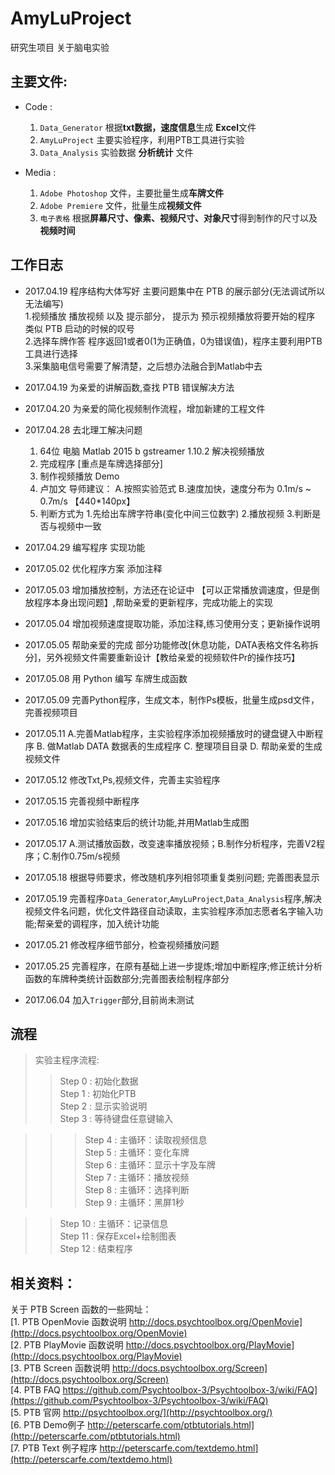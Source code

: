 # AmyLuProject
研究生项目 关于脑电实验

## 主要文件:</br>
* Code :</br>
	1. `Data_Generator` 根据**txt数据，速度信息**生成 **Excel**文件</br> 
	2. `AmyLuProject` 主要实验程序，利用PTB工具进行实验</br>
	3. `Data_Analysis` 实验数据 **分析统计** 文件</br>

* Media :</br>
	1. `Adobe Photoshop` 文件，主要批量生成**车牌文件**</br>
	2. `Adobe Premiere` 文件，批量生成**视频文件**</br>
	3. `电子表格` 根据**屏幕尺寸、像素、视频尺寸、对象尺寸**得到制作的尺寸以及**视频时间**</br>

## 工作日志 </br>
* 2017.04.19 程序结构大体写好 主要问题集中在 PTB 的展示部分(无法调试所以无法编写)</br>
	1.视频播放 播放视频 以及 提示部分， 提示为 预示视频播放将要开始的程序 类似 PTB 启动的时候的叹号</br>
	2.选择车牌作答 程序返回1或者0(1为正确值，0为错误值)，程序主要利用PTB工具进行选择</br>
	3.采集脑电信号需要了解清楚，之后想办法融合到Matlab中去</br>
	
* 2017.04.19 为亲爱的讲解函数,查找 PTB 错误解决方法</br>
* 2017.04.20 为亲爱的简化视频制作流程，增加新建的工程文件</br>
* 2017.04.28 去北理工解决问题 </br>
	1. 64位 电脑 Matlab 2015 b gstreamer 1.10.2 解决视频播放</br>
	2. 完成程序 [重点是车牌选择部分]</br>
	3. 制作视频播放 Demo</br>
	4. 卢加文 导师建议： A.按照实验范式 B.速度加快，速度分布为 0.1m/s ~ 0.7m/s 【440*140px】</br>
	5. 判断方式为 1.先给出车牌字符串(变化中间三位数字) 2.播放视频  3.判断是否与视频中一致</br>
	
* 2017.04.29 编写程序 实现功能 </br> 
* 2017.05.02 优化程序方案 添加注释</br>
* 2017.05.03 增加播放控制，方法还在论证中 【可以正常播放调速度，但是倒放程序本身出现问题】,帮助亲爱的更新程序，完成功能上的实现</br>
* 2017.05.04 增加视频速度提取功能，添加注释,练习使用分支；更新操作说明</br>
* 2017.05.05 帮助亲爱的完成 部分功能修改[休息功能，DATA表格文件名称拆分]，另外视频文件需要重新设计【教给亲爱的视频软件Pr的操作技巧】 </br>
* 2017.05.08 用 Python 编写 车牌生成函数</br> 
* 2017.05.09 完善Python程序，生成文本，制作Ps模板，批量生成psd文件，完善视频项目</br>
* 2017.05.11 A.完善Matlab程序，主实验程序添加视频播放时的键盘键入中断程序  B. 做Matlab DATA 数据表的生成程序  C. 整理项目目录  D. 帮助亲爱的生成视频文件</br>
* 2017.05.12 修改Txt,Ps,视频文件，完善主实验程序</br>
* 2017.05.15 完善视频中断程序</br>
* 2017.05.16 增加实验结束后的统计功能,并用Matlab生成图</br>
* 2017.05.17 A.测试播放函数，改变速率播放视频；B.制作分析程序，完善V2程序；C.制作0.75m/s视频</br>
* 2017.05.18 根据导师要求，修改随机序列相邻项重复类别问题; 完善图表显示</br>
* 2017.05.19 完善程序`Data_Generator`,`AmyLuProject`,`Data_Analysis`程序,解决视频文件名问题，优化文件路径自动读取，主实验程序添加志愿者名字输入功能;帮亲爱的调程序，加入统计功能</br>
* 2017.05.21 修改程序细节部分，检查视频播放问题</br>
* 2017.05.25 完善程序，在原有基础上进一步提炼;增加中断程序;修正统计分析函数的车牌种类统计函数部分;完善图表绘制程序部分</br>
* 2017.06.04 加入`Trigger`部分,目前尚未测试</br>


## 流程</br>
> 实验主程序流程:</br>
>> Step 0 	: 初始化数据</br>
>> Step 1 	: 初始化PTB</br>
>> Step 2 	: 显示实验说明</br>
>> Step 3 	: 等待键盘任意键输入</br>

>>> Step 4 	: 主循环：读取视频信息</br>
>>> Step 5 	: 主循环：变化车牌</br>
>>> Step 6 	: 主循环：显示十字及车牌</br>
>>> Step 7 	: 主循环：播放视频</br>
>>> Step 8 	: 主循环：选择判断</br>
>>> Step 9 	: 主循环：黑屏1秒</br>

>> Step 10 : 主循环：记录信息</br>
>> Step 11 : 保存Excel+绘制图表</br>
>> Step 12 : 结束程序</br>

## 相关资料：</br>
关于 PTB Screen 函数的一些网址：</br>
[1. PTB OpenMovie 函数说明 http://docs.psychtoolbox.org/OpenMovie](http://docs.psychtoolbox.org/OpenMovie)</br>
[2. PTB PlayMovie 函数说明 http://docs.psychtoolbox.org/PlayMovie](http://docs.psychtoolbox.org/PlayMovie)</br>
[3. PTB Screen 函数说明 http://docs.psychtoolbox.org/Screen](http://docs.psychtoolbox.org/Screen)</br>
[4. PTB FAQ https://github.com/Psychtoolbox-3/Psychtoolbox-3/wiki/FAQ](https://github.com/Psychtoolbox-3/Psychtoolbox-3/wiki/FAQ)</br>
[5. PTB 官网  http://psychtoolbox.org/](http://psychtoolbox.org/)</br>
[6. PTB Demo例子 http://peterscarfe.com/ptbtutorials.html](http://peterscarfe.com/ptbtutorials.html)</br>
[7. PTB Text 例子程序 http://peterscarfe.com/textdemo.html](http://peterscarfe.com/textdemo.html)</br>

